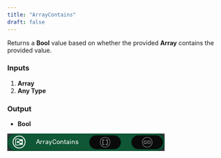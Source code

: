 ```yaml
---
title: "ArrayContains"
draft: false
---
```

Returns a **Bool** value based on whether the provided **Array** contains the provided value.
### Inputs
1. **Array**
2. **Any Type**
### Output
-   **Bool**

![ArrayContains](https://raw.githubusercontent.com/battlefield-portal-community/Image-CDN/main/portal_blocks/ArrayContains.png)